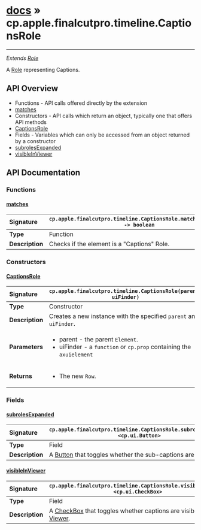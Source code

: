 # [docs](index.md) » cp.apple.finalcutpro.timeline.CaptionsRole
---

*Extends [Role](cp.apple.finalcutpro.timeline.Role.md)*

A [Role](cp.apple.finalcutpro.timeline.Role.md) representing Captions.

## API Overview
* Functions - API calls offered directly by the extension
 * [matches](#matches)
* Constructors - API calls which return an object, typically one that offers API methods
 * [CaptionsRole](#captionsrole)
* Fields - Variables which can only be accessed from an object returned by a constructor
 * [subrolesExpanded](#subrolesexpanded)
 * [visibleInViewer](#visibleinviewer)

## API Documentation

### Functions

#### [matches](#matches)
| <span style="float: left;">**Signature**</span> | <span style="float: left;">`cp.apple.finalcutpro.timeline.CaptionsRole.matches(element) -> boolean` </span>                                                          |
| -----------------------------------------------------|---------------------------------------------------------------------------------------------------------|
| **Type**                                             | Function |
| **Description**                                      | Checks if the element is a "Captions" Role. |

### Constructors

#### [CaptionsRole](#captionsrole)
| <span style="float: left;">**Signature**</span> | <span style="float: left;">`cp.apple.finalcutpro.timeline.CaptionsRole(parent, uiFinder)` </span>                                                          |
| -----------------------------------------------------|---------------------------------------------------------------------------------------------------------|
| **Type**                                             | Constructor |
| **Description**                                      | Creates a new instance with the specified `parent` and `uiFinder`. |
| **Parameters**                                       | <ul><li>parent - the parent <code>Element</code>.</li><li>uiFinder - a <code>function</code> or <code>cp.prop</code> containing the <code>axuielement</code></li></ul> |
| **Returns**                                          | <ul><li>The new <code>Row</code>.</li></ul> |

### Fields

#### [subrolesExpanded](#subrolesexpanded)
| <span style="float: left;">**Signature**</span> | <span style="float: left;">`cp.apple.finalcutpro.timeline.CaptionsRole.subrolesExpanded <cp.ui.Button>` </span>                                                          |
| -----------------------------------------------------|---------------------------------------------------------------------------------------------------------|
| **Type**                                             | Field |
| **Description**                                      | A [Button](cp.ui.Button.md) that toggles whether the sub-captions are visible. |

#### [visibleInViewer](#visibleinviewer)
| <span style="float: left;">**Signature**</span> | <span style="float: left;">`cp.apple.finalcutpro.timeline.CaptionsRole.visibleInViewer <cp.ui.CheckBox>` </span>                                                          |
| -----------------------------------------------------|---------------------------------------------------------------------------------------------------------|
| **Type**                                             | Field |
| **Description**                                      | A [CheckBox](cp.ui.CheckBox.md) that toggles whether captions are visible in the [Viewer](cp.apple.finalcutpro.viewer.Viewer.md). |

